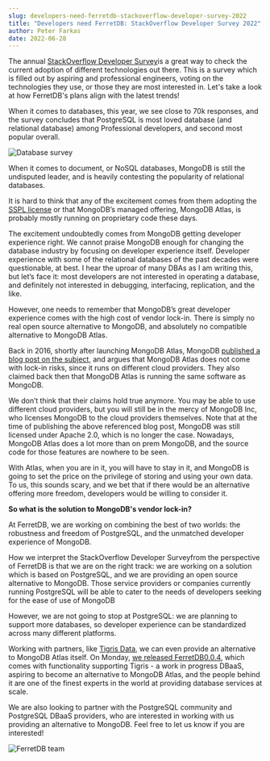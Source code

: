 ```yaml
---
slug: developers-need-ferretdb-stackoverflow-developer-survey-2022
title: "Developers need FerretDB: StackOverflow Developer Survey 2022"
author: Peter Farkas
date: 2022-06-28
---
```


The annual [StackOverflow Developer Survey](https://survey.stackoverflow.co/2022/)is a great way to check the current adoption of different technologies out there.
This is a survey which is filled out by aspiring and professional engineers, voting on the technologies they use, or those they are most interested in.
Let's take a look at how FerretDB's plans align with the latest trends!

<!--truncate-->

When it comes to databases, this year, we see close to 70k responses, and the survey concludes that PostgreSQL is most loved database (and relational database) among Professional developers, and second most popular overall.

![Database survey](../static/img/blog/stackoverflow.jpg)

When it comes to document, or NoSQL databases, MongoDB is still the undisputed leader, and is heavily contesting the popularity of relational databases.

It is hard to think that any of the excitement comes from them adopting the [SSPL license](https://ssplisbad.com/) or that MongoDB’s managed offering, MongoDB Atlas, is probably mostly running on proprietary code these days.

The excitement undoubtedly comes from MongoDB getting developer experience right.
We cannot praise MongoDB enough for changing the database industry by focusing on developer experience itself.
Developer experience with some of the relational databases of the past decades were questionable, at best.
I hear the uproar of many DBAs as I am writing this, but let’s face it: most developers are not interested in operating a database, and definitely not interested in debugging, interfacing, replication, and the like.

However,  one needs to remember that MongoDB’s great developer experience comes with the high cost of vendor lock-in.
There is simply no real open source alternative to MongoDB, and absolutely no compatible alternative to MongoDB Atlas.

Back in 2016, shortly after launching MongoDB Atlas, MongoDB [published a blog post on the subject](https://www.mongodb.com/blog/post/avoiding-the-dark-side-of-the-cloud-platform-lock-in ""), and argues that MongoDB Atlas does not come with lock-in risks, since it runs on different cloud providers.
They also claimed back then that MongoDB Atlas is running the same software as MongoDB.

We don’t think that their claims hold true anymore.
You may be able to use different cloud providers, but you will still be in the mercy of MongoDB Inc, who licenses MongoDB to the cloud providers themselves.
Note that at the time of publishing the above referenced blog post, MongoDB was still licensed under Apache 2.0, which is no longer the case.
Nowadays, MongoDB Atlas does a lot more than on prem MongoDB, and the source code for those features are nowhere to be seen.

With Atlas, when you are in it, you will have to stay in it, and MongoDB is going to set the price on the privilege of storing and using your own data.
To us, this sounds scary, and we bet that if there would be an alternative offering more freedom, developers would be willing to consider it.

**So what is the solution to MongoDB's vendor lock-in?**

At FerretDB, we are working on combining the best of two worlds: the robustness and freedom of PostgreSQL, and the unmatched developer experience of MongoDB.

How we interpret the StackOverflow Developer Surveyfrom the perspective of FerretDB is that we are on the right track: we are working on a solution which is based on PostgreSQL, and we are providing an open source alternative to MongoDB.
Those service providers or companies currently running PostgreSQL will be able to cater to the needs of developers seeking for the ease of use of MongoDB

However, we are not going to stop at PostgreSQL: we are planning to support more databases, so developer experience can be standardized across many different platforms.

Working with partners, like [Tigris Data](https://www.tigrisdata.com/), we can even provide an alternative to MongoDB Atlas itself.
On Monday, [we released FerretDB](https://github.com/FerretDB/FerretDB/releases/tag/v0.4.0)[0.0.4](https://github.com/FerretDB/FerretDB/releases/tag/v0.4.0), which comes with functionality supporting Tigris - a work in progress DBaaS, aspiring to become an alternative to MongoDB Atlas, and the people behind it are one of the finest experts in the world at providing database services at scale.

We are also looking to partner with the PostgreSQL community and PostgreSQL DBaaS providers, who are interested in working with us providing an alternative to MongoDB.
Feel free to let us know if you are interested!

![FerretDB team](../static/img/blog/group-1024x679.jpg)
